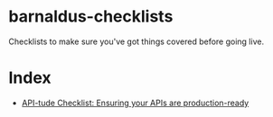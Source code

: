 # barnaldus-checklists
Checklists to make sure you've got things covered before going live.

# Index
- [API-tude Checklist: Ensuring your APIs are production-ready](api-tude-checklist.md)
